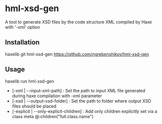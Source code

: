 hml-xsd-gen
============

A tool to generate XSD files by the code structure XML compiled by Haxe with '-xml' option

Installation
------------

haxelib git hml-xsd-gen https://github.com/ngrebenshikov/hml-xsd-gen

Usage
-----

haxelib run hml-xsd-gen

 - [-xml | --input-xml-path] <filePath>       : Set the path to input XML file generated during haxe compilation with -xml parameter
 - [-xsd | --output-xsd-folder] <folderPath>    : Set the path to folder where output XSD files should be placed
 - [-explicit | --only-explicit-children] : Add only children explicitly set via a class meta @:children("full.class.name")
